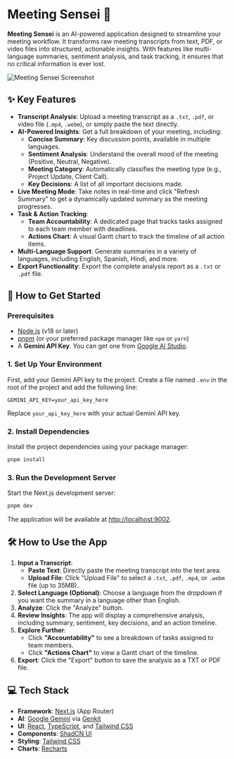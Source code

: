 # Meeting Sensei 🧠

**Meeting Sensei** is an AI-powered application designed to streamline your meeting workflow. It transforms raw meeting transcripts from text, PDF, or video files into structured, actionable insights. With features like multi-language summaries, sentiment analysis, and task tracking, it ensures that no critical information is ever lost.

![Meeting Sensei Screenshot](https://storage.googleapis.com/static.aifirebase.dev/project-screenshots/meeting-sensei.png)

## ✨ Key Features

- **Transcript Analysis**: Upload a meeting transcript as a `.txt`, `.pdf`, or video file (`.mp4`, `.webm`), or simply paste the text directly.
- **AI-Powered Insights**: Get a full breakdown of your meeting, including:
  - **Concise Summary**: Key discussion points, available in multiple languages.
  - **Sentiment Analysis**: Understand the overall mood of the meeting (Positive, Neutral, Negative).
  - **Meeting Category**: Automatically classifies the meeting type (e.g., Project Update, Client Call).
  - **Key Decisions**: A list of all important decisions made.
- **Live Meeting Mode**: Take notes in real-time and click "Refresh Summary" to get a dynamically updated summary as the meeting progresses.
- **Task & Action Tracking**:
  - **Team Accountability**: A dedicated page that tracks tasks assigned to each team member with deadlines.
  - **Actions Chart**: A visual Gantt chart to track the timeline of all action items.
- **Multi-Language Support**: Generate summaries in a variety of languages, including English, Spanish, Hindi, and more.
- **Export Functionality**: Export the complete analysis report as a `.txt` or `.pdf` file.

## 🚀 How to Get Started

### Prerequisites

- [Node.js](https://nodejs.org/en/) (v18 or later)
- [pnpm](https://pnpm.io/) (or your preferred package manager like `npm` or `yarn`)
- A **Gemini API Key**. You can get one from [Google AI Studio](https://aistudio.google.com/app/apikey).

### 1. Set Up Your Environment

First, add your Gemini API key to the project. Create a file named `.env` in the root of the project and add the following line:

```env
GEMINI_API_KEY=your_api_key_here
```

Replace `your_api_key_here` with your actual Gemini API key.

### 2. Install Dependencies

Install the project dependencies using your package manager:

```bash
pnpm install
```

### 3. Run the Development Server

Start the Next.js development server:

```bash
pnpm dev
```

The application will be available at [http://localhost:9002](http://localhost:9002).

## 🛠️ How to Use the App

1.  **Input a Transcript**:
    - **Paste Text**: Directly paste the meeting transcript into the text area.
    - **Upload File**: Click "Upload File" to select a `.txt`, `.pdf`, `.mp4`, or `.webm` file (up to 35MB).
2.  **Select Language (Optional)**: Choose a language from the dropdown if you want the summary in a language other than English.
3.  **Analyze**: Click the "Analyze" button.
4.  **Review Insights**: The app will display a comprehensive analysis, including summary, sentiment, key decisions, and an action timeline.
5.  **Explore Further**:
    - Click **"Accountability"** to see a breakdown of tasks assigned to team members.
    - Click **"Actions Chart"** to view a Gantt chart of the timeline.
6.  **Export**: Click the "Export" button to save the analysis as a TXT or PDF file.

## 💻 Tech Stack

- **Framework**: [Next.js](https://nextjs.org/) (App Router)
- **AI**: [Google Gemini](https://ai.google.dev/) via [Genkit](https://firebase.google.com/docs/genkit)
- **UI**: [React](https://react.dev/), [TypeScript](https://www.typescriptlang.org/), and [Tailwind CSS](https://tailwindcss.com/)
- **Components**: [ShadCN UI](https://ui.shadcn.com/)
- **Styling**: [Tailwind CSS](https://tailwindcss.com/)
- **Charts**: [Recharts](https://recharts.org/)

